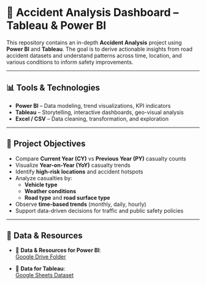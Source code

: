 # 🚧 Accident Analysis Dashboard – Tableau & Power BI

This repository contains an in-depth **Accident Analysis** project using **Power BI** and **Tableau**. The goal is to derive actionable insights from road accident datasets and understand patterns across time, location, and various conditions to inform safety improvements.

---

## 📊 Tools & Technologies

- **Power BI** – Data modeling, trend visualizations, KPI indicators
- **Tableau** – Storytelling, interactive dashboards, geo-visual analysis
- **Excel / CSV** – Data cleaning, transformation, and exploration

---

## 🎯 Project Objectives

- Compare **Current Year (CY)** vs **Previous Year (PY)** casualty counts
- Visualize **Year-on-Year (YoY)** casualty trends
- Identify **high-risk locations** and accident hotspots
- Analyze casualties by:
  - **Vehicle type**
  - **Weather conditions**
  - **Road type** and **road surface type**
- Observe **time-based trends** (monthly, daily, hourly)
- Support data-driven decisions for traffic and public safety policies

---

## 📂 Data & Resources

- 🔶 **Data & Resources for Power BI**:  
  [Google Drive Folder](https://drive.google.com/drive/folders/1pCNs-TRPznlbAn712gAGy7XfBnWs2QJm)

- 🔷 **Data for Tableau**:  
  [Google Sheets Dataset](https://docs.google.com/spreadsheets/d/1-1Ldoe-DwZTL77tdMtRgZAIzeAzs0jh3/edit?gid=2089618187#gid=2089618187)
